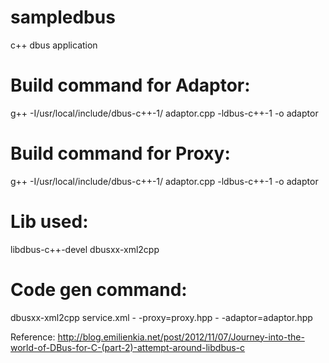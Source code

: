 # sampledbus
c++ dbus application

Build command for Adaptor:
==========================
g++ -I/usr/local/include/dbus-c++-1/ adaptor.cpp -ldbus-c++-1 -o adaptor

Build command for Proxy:
========================
g++ -I/usr/local/include/dbus-c++-1/ adaptor.cpp -ldbus-c++-1 -o adaptor

Lib used:
=========
libdbus-c++-devel
dbusxx-xml2cpp

Code gen command:
================
dbusxx-xml2cpp service.xml - -proxy=proxy.hpp - -adaptor=adaptor.hpp

Reference:
http://blog.emilienkia.net/post/2012/11/07/Journey-into-the-world-of-DBus-for-C-(part-2)-attempt-around-libdbus-c
